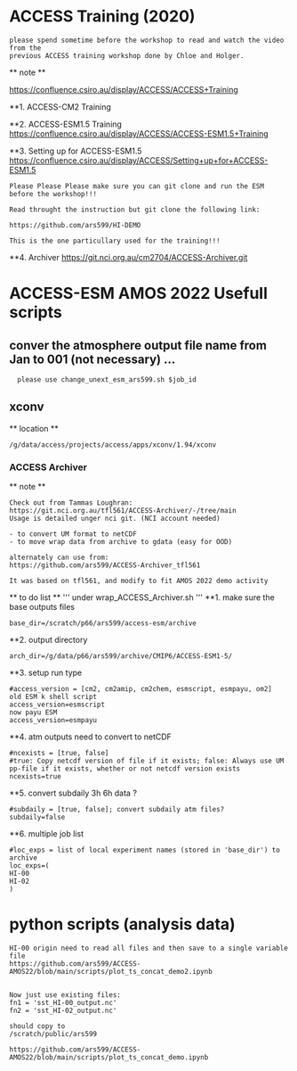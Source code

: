 # ACCESS Training (2020)

```
please spend sometime before the workshop to read and watch the video from the 
previous ACCESS training workshop done by Chloe and Holger.
```

** note **

https://confluence.csiro.au/display/ACCESS/ACCESS+Training

**1. ACCESS-CM2 Training

**2. ACCESS-ESM1.5 Training
https://confluence.csiro.au/display/ACCESS/ACCESS-ESM1.5+Training

**3. Setting up for ACCESS-ESM1.5
https://confluence.csiro.au/display/ACCESS/Setting+up+for+ACCESS-ESM1.5

```
Please Please Please make sure you can git clone and run the ESM before the workshop!!!

Read throught the instruction but git clone the following link:

https://github.com/ars599/HI-DEMO

This is the one particullary used for the training!!!

```


**4. Archiver
https://git.nci.org.au/cm2704/ACCESS-Archiver.git


# ACCESS-ESM AMOS 2022 Usefull scripts

## conver the atmosphere output file name from Jan to 001 (not necessary) ...
```
  please use change_unext_esm_ars599.sh $job_id
```
## xconv
** location **
```
/g/data/access/projects/access/apps/xconv/1.94/xconv
```
### ACCESS Archiver

** note **
```
Check out from Tammas Loughran:
https://git.nci.org.au/tfl561/ACCESS-Archiver/-/tree/main
Usage is detailed unger nci git. (NCI account needed)

- to convert UM format to netCDF
- to move wrap data from archive to gdata (easy for OOD)
```

```
alternately can use from:
https://github.com/ars599/ACCESS-Archiver_tfl561

It was based on tfl561, and modify to fit AMOS 2022 demo activity

```

** to do list **
'''
under wrap_ACCESS_Archiver.sh
'''
**1.  make sure the base outputs files
```
base_dir=/scratch/p66/ars599/access-esm/archive

```
**2.  output directory
```
arch_dir=/g/data/p66/ars599/archive/CMIP6/ACCESS-ESM1-5/

``` 
**3.  setup run type
```
#access_version = [cm2, cm2amip, cm2chem, esmscript, esmpayu, om2]
old ESM k shell script
access_version=esmscript
now payu ESM
access_version=esmpayu
``` 
**4.  atm outputs need to convert to netCDF
```
#ncexists = [true, false]
#true: Copy netcdf version of file if it exists; false: Always use UM pp-file if it exists, whether or not netcdf version exists
ncexists=true
```
**5.  convert subdaily 3h 6h data ?
```
#subdaily = [true, false]; convert subdaily atm files?
subdaily=false
``` 
**6.  multiple job list
```
#loc_exps = list of local experiment names (stored in 'base_dir') to archive
loc_exps=(
HI-00
HI-02
)
```
# python scripts (analysis data)
```
HI-00 origin need to read all files and then save to a single variable file
https://github.com/ars599/ACCESS-AMOS22/blob/main/scripts/plot_ts_concat_demo2.ipynb


Now just use existing files:
fn1 = 'sst_HI-00_output.nc'
fn2 = 'sst_HI-02_output.nc'

should copy to 
/scratch/public/ars599

https://github.com/ars599/ACCESS-AMOS22/blob/main/scripts/plot_ts_concat_demo.ipynb



```

